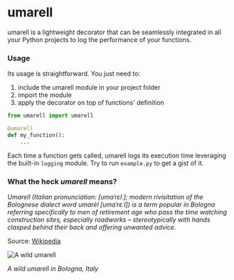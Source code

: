 # umarell

umarell is a lightweight decorator that can be seamlessly integrated in all your Python projects to
 log
 the performance of your functions.
 
 ### Usage
 
Its usage is straightforward. You just need to:
 1. include the umarell module in your project folder
 2. import the module
 3. apply the decorator on top of functions' definition

```python
from umarell import umarell

@umarell
def my_function():
    ...
``` 

Each time a function gets called, umarell logs its execution time leveraging the built-in `logging`
 module. Try to run `example.py` to get a gist of it.
 
### What the heck _umarell_ means?
_Umarell (Italian pronunciation: [umaˈrɛlː]; modern rivisitation of the Bolognese dialect word 
umarèl [umaˈrɛːl]) is a term popular in Bologna referring specifically to men of retirement age 
who pass the time watching construction sites, especially roadworks – stereotypically with hands clasped behind their back and offering unwanted advice._

Source: [Wikipedia](https://en.wikipedia.org/wiki/Umarell)


![A wild umarell](http://www.macchinedilinews.it/files/2017/10/Corriere-della-Sera.jpg "A 
wild 
umarell")

_A wild umarell in Bologna, Italy_

 
 
 
 
